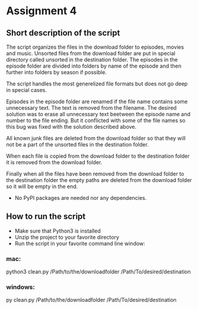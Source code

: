 # Assignment 4

## Short description of the script
The script organizes the files in the download folder to episodes, movies and music. Unsorted files from the download folder are put in special directory called unsorted in the destination folder. 
The episodes in the episode folder are divided into folders by name of the episode and then further into folders by season if possible. 

The script handles the most generelized file formats but does not go deep in special cases. 

Episodes in the episode folder are renamed if the file name contains some unnecessary text. The text is removed from the filename. 
The desired solution was to erase all unnecessary text beetween the episode name and number to the file ending. But it conflicted with some of the file names so this bug was fixed with the solution described above.

All known junk files are deleted from the download folder so that they will not be a part of the unsorted files in the destination folder.

When each file is copied from the download folder to the destination folder it is removed from the download folder.

Finally when all the files have been removed from the download folder to the destination folder the empty paths are deleted from the download folder so it will be empty in the end.

+ No PyPI packages are needed nor any dependencies. 

## How to run the script
+ Make sure that Python3 is installed
+ Unzip the project to your favorite directory
+ Run the script in your favorite command line window:

### mac:
python3 clean.py /Path/to/the/downloadfolder
/Path/To/desired/destination

### windows:
py clean.py /Path/to/the/downloadfolder
/Path/To/desired/destination
 




